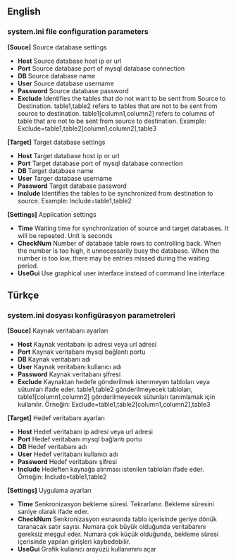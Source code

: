 ## English ##
### system.ini file configuration parameters ###
  **[Souce]** Source database settings
  - **Host** Source database host ip or url
  - **Port** Source database port of mysql database connection
  - **DB** Source database name
  - **User** Source database username
  - **Password** Source database password
  - **Exclude** Identifies the tables that do not want to be sent from Source to Destination. table1,table2 refers to tables that are not to be sent from source to destination. table1[column1,column2] refers to columns of table that are not to be sent from source to destination. Example: Exclude=table1,table2[column1,column2],table3
  
  **[Target]** Target database settings
  - **Host** Target database host ip or url
  - **Port** Target database port of mysql database connection
  - **DB** Target database name
  - **User** Targer database username
  - **Password** Target database password
  - **Include** Identifies the tables to be synchronized from destination to source. Example: Include=table1,table2
  
  **[Settings]** Application settings
  - **Time** Waiting time for synchronization of source and target databases. It will be repeated. Unit is seconds
  - **CheckNum** Number of database table rows to controlling back. When the number is too high, it unnecessarily busy the database. When the number is too low, there may be entries missed during the waiting period. 
  - **UseGui** Use graphical user interface instead of command line interface
  

## Türkçe ##
### system.ini dosyası konfigürasyon parametreleri ###
  **[Souce]** Kaynak veritabanı ayarları
  - **Host** Kaynak veritabanı ip adresi veya url adresi
  - **Port** Kaynak veritabanı mysql bağlantı portu
  - **DB** Kaynak veritabanı adı
  - **User** Kaynak veritabanı kullanıcı adı
  - **Password** Kaynak veritabanı şifresi
  - **Exclude** Kaynaktan hedefe gönderilmek istenmeyen tabloları veya sütunları ifade eder. table1,table2 gönderilmeyecek tabloları, table1[column1,column2] gönderilmeyecek sütunları tanımlamak için kullanılır. Örneğin: Exclude=table1,table2[column1,column2],table3
  
  **[Target]** Hedef veritabanı ayarları
  - **Host** Hedef veritabanı ip adresi veya url adresi
  - **Port** Hedef veritabanı mysql bağlantı portu
  - **DB** Hedef veritabanı adı
  - **User** Hedef veritabanı kullanıcı adı
  - **Password** Hedef veritabanı şifresi
  - **Include** Hedeften kaynağa alınması istenilen tabloları ifade eder. Örneğin: Include=table1,table2
  
  **[Settings]** Uygulama ayarları
  - **Time** Senkronizasyon bekleme süresi. Tekrarlanır. Bekleme süresini saniye olarak ifade eder. 
  - **CheckNum** Senkronizasyon esnasında tablo içerisinde geriye dönük taranacak satır sayısı. Numara çok büyük olduğunda veritabanını gereksiz meşgul eder. Numara çok küçük olduğunda, bekleme süresi içerisinde yapılan girişleri kaybedebilir. 
  - **UseGui** Grafik kullanıcı arayüzü kullanımını açar
